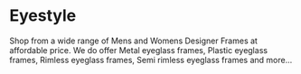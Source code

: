 # Eyestyle
Shop from a wide range of Mens and Womens Designer Frames at affordable price. We do offer Metal eyeglass frames, Plastic eyeglass frames, Rimless eyeglass frames, Semi rimless eyeglass frames and more...
